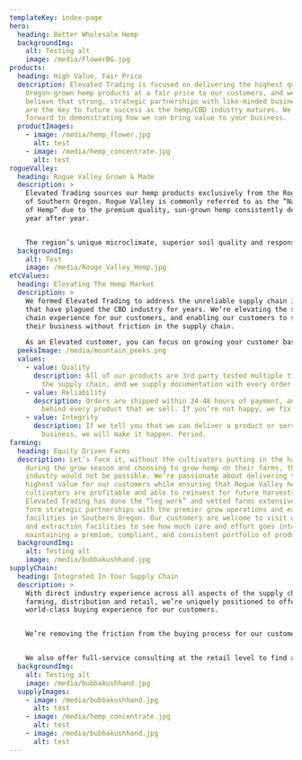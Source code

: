 ```yaml
---
templateKey: index-page
hero:
  heading: Better Wholesale Hemp
  backgroundImg:
    alt: Testing alt
    image: /media/FlowerBG.jpg
products:
  heading: High Value, Fair Price
  description: Elevated Trading is focused on delivering the highest quality,
    Oregon-grown hemp products at a fair price to our customers, and we firmly
    believe that strong, strategic partnerships with like-minded business owners
    are the key to future success as the hemp/CBD industry matures. We look
    forward to demonstrating how we can bring value to your business. 
  productImages:
    - image: /media/hemp_flower.jpg
      alt: test
    - image: /media/hemp_concentrate.jpg
      alt: test
rogueValley:
  heading: Rogue Valley Grown & Made
  description: >
    Elevated Trading sources our hemp products exclusively from the Rogue Valley
    of Southern Oregon. Rogue Valley is commonly referred to as the “Napa Valley
    of Hemp” due to the premium quality, sun-grown hemp consistently delivered
    year after year. 


    The region’s unique microclimate, superior soil quality and responsible farming practices all unite to deliver a CBD product that simply outperforms other regions in the United States.
  backgroundImg:
    alt: Test
    image: /media/Rouge_Valley_Hemp.jpg
etcValues:
  heading: Elevating The Hemp Market
  description: >
    We formed Elevated Trading to address the unreliable supply chain issues
    that have plagued the CBD industry for years. We’re elevating the supply
    chain experience for our customers, and enabling our customers to scale
    their business without friction in the supply chain. 

    As an Elevated customer, you can focus on growing your customer base knowing we’re hard at work ensuring the highest quality and reliability of every product that we supply for your business.
  peeksImage: /media/mountain_peeks.png
  values:
    - value: Quality
      description: All of our products are 3rd party tested multiple times throughout
        the supply chain, and we supply documentation with every order.
    - value: Reliability
      description: Orders are shipped within 24-48 hours of payment, and we stand
        behind every product that we sell. If you’re not happy, we fix it
    - value: Integrity
      description: If we tell you that we can deliver a product or service for your
        business, we will make it happen. Period.
farming:
  heading: Equity Driven Farms
  description: Let’s face it, without the cultivators putting in the hard work
    during the grow season and choosing to grow hemp on their farms, the CBD
    industry would not be possible. We’re passionate about delivering the
    highest value for our customers while ensuring that Rogue Valley hemp
    cultivators are profitable and able to reinvest for future harvests.
    Elevated Trading has done the “leg work” and vetted farms extensively to
    form strategic partnerships with the premier grow operations and extraction
    facilities in Southern Oregon. Our customers are welcome to visit our farms
    and extraction facilities to see how much care and effort goes into
    maintaining a premium, compliant, and consistent portfolio of products.
  backgroundImg:
    alt: Testing alt
    image: /media/bubbakushhand.jpg
supplyChain:
  heading: Integrated In Your Supply Chain
  description: >
    With direct industry experience across all aspects of the supply chain, from
    farming, distribution and retail, we’re uniquely positioned to offer a
    world-class buying experience for our customers. 


    We’re removing the friction from the buying process for our customers that want high value products but don’t have the time and/or staff to form strategic partnerships directly at the source.


    We also offer full-service consulting at the retail level to find a profitable product mix that will satisfy your customers while maintaining the unique essence of your retail brand. We don’t just sell products, we solve problems.  
  backgroundImg:
    alt: Testing alt
    image: /media/bubbakushhand.jpg
  supplyImages:
    - image: /media/bubbakushhand.jpg
      alt: test
    - image: /media/hemp_concentrate.jpg
      alt: test
    - image: /media/bubbakushhand.jpg
      alt: test
---
```

